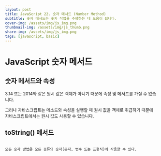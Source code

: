 ```yaml
---
layout: post
title: JavaScript 22. 숫자 메서드 (Number Method)
subtitle: 숫자 메서드는 숫자 작업을 수행하는 데 도움이 됩니다.
cover-img: /assets/img/js_img.png
thumbnail-img: /assets/img/js_thumb.png
share-img: /assets/img/js_img.png
tags: [javascript, basic]
---
```


# JavaScript 숫자 메서드

## 숫자 메서드와 속성

3.14 또는 2014와 같은 원시 값은 객체가 아니기 때문에 속성 및 메서드를 가질 수 없습니다.

그러나 자바스크립트는 메소드와 속성을 실행할 때 원시 값을 객체로 취급하기 때문에 자바스크립트에서는 원시 값도 사용할 수 있습니다.

## toString() 메서드

`````toString() 메서드는 숫자를 문자열로 반환합니다.

모든 숫자 방법은 모든 종류의 숫자(문자, 변수 또는 표현식)에 사용할 수 있다.
